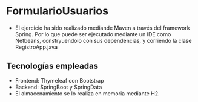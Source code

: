 # FormularioUsuarios

* El ejercicio ha sido realizado mediande Maven a través del framework Spring. Por lo que puede ser ejecutado mediante un IDE como Netbeans, constryuendolo con sus dependencias, y corriendo la clase RegistroApp.java

## Tecnologías empleadas

* Frontend: Thymeleaf con Bootstrap
* Backend: SpringBoot y SpringData
* El almacenamiento se lo realiza en memoria mediante H2.
